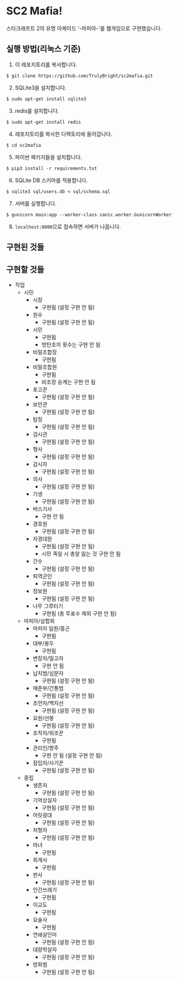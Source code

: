 # SC2 Mafia!

스타크래프트 2의 유명 아케이드 '-마피아-'를 웹게임으로 구현했습니다.
## 실행 방법(리눅스 기준)
1. 이 레포지토리를 복사합니다.
```
$ git clone https://github.com/TrulyBright/sc2mafia.git
```
2. SQLite3을 설치합니다.
```
$ sudo apt-get install sqlite3
```
3. redis를 설치합니다.
```
$ sudo apt-get install redis
```
4. 레포지토리를 복사한 디렉토리에 들어갑니다.
```
$ cd sc2mafia
```
5. 파이썬 패키지들을 설치합니다.
```
$ pip3 install -r requirements.txt
```
6. SQLite DB 스키마를 적용합니다.
```
$ sqlite3 sql/users.db < sql/schema.sql
```
7. 서버를 실행합니다.
```
$ gunicorn main:app --worker-class sanic.worker.GunicornWorker
```
8. `localhost:8000`으로 접속하면 서버가 나옵니다.

## 구현된 것들

## 구현할 것들
- 직업
  - 시민
    - 시장
      - 구현됨 (설정 구현 안 됨)
    - 원수
      - 구현됨 (설정 구현 안 됨)
    - 시민
      - 구현됨
      - 방탄조끼 횟수는 구현 안 됨
    - 비밀조합장
      - 구현됨
    - 비밀조합원
      - 구현됨
      - 비조장 승계는 구현 안 됨
    - 포고꾼
      - 구현됨 (설정 구현 안 됨)
    - 보안관
      - 구현됨 (설정 구현 안 됨)
    - 탐정
      - 구현됨 (설정 구현 안 됨)
    - 검시관
      - 구현됨 (설정 구현 안 됨)
    - 형사
      - 구현됨 (설정 구현 안 됨)
    - 감시자
      - 구현됨 (설정 구현 안 됨)
    - 의사
      - 구현됨 (설정 구현 안 됨)
    - 기생
      - 구현됨 (설정 구현 안 됨)
    - 버스기사
      - 구현 안 됨
    - 경호원
      - 구현됨 (설정 구현 안 됨)
    - 자경대원
      - 구현됨 (설정 구현 안 됨)
      - 시민 죽일 시 총알 잃는 것 구현 안 됨
    - 간수
      - 구현됨 (설정 구현 안 됨)
    - 퇴역군인
      - 구현됨 (설정 구현 안 됨)
    - 정보원
      - 구현됨 (설정 구현 안 됨)
    - 나무 그루터기
      - 구현됨 (총 투표수 제외 구현 안 됨)
  - 마피아/삼합회
    - 마피아 일원/홍곤
      - 구현됨
    - 대부/용두
      - 구현됨
    - 변장자/밀고자
      - 구현 안 됨
    - 납치범/심문자
      - 구현됨 (설정 구현 안 됨)
    - 매춘부/간통범
      - 구현됨 (설정 구현 안 됨)
    - 조언자/백지선
      - 구현됨 (설정 구현 안 됨)
    - 요원/선봉
      - 구현됨 (설정 구현 안 됨)
    - 조작자/위조꾼
      - 구현됨
    - 관리인/향주
      - 구현 안 됨 (설정 구현 안 됨)
    - 잠입자/사기꾼
      - 구현됨 (설정 구현 안 됨)
  - 중립
    - 생존자
      - 구현됨 (설정 구현 안 됨)
    - 기억상실자
      - 구현됨 (설정 구현 안 됨)
    - 어릿광대
      - 구현됨 (설정 구현 안 됨)
    - 처형자
      - 구현됨 (설정 구현 안 됨)
    - 마녀
      - 구현됨
    - 회계사
      - 구현됨
    - 판사
      - 구현됨 (설정 구현 안 됨)
    - 인간쓰레기
      - 구현됨
    - 이교도
      - 구현됨
    - 요술사
      - 구현됨
    - 연쇄살인마
      - 구현됨 (설정 구현 안 됨)
    - 대량학살자
      - 구현됨 (설정 구현 안 됨)
    - 방화범
      - 구현됨 (설정 구현 안 됨)
